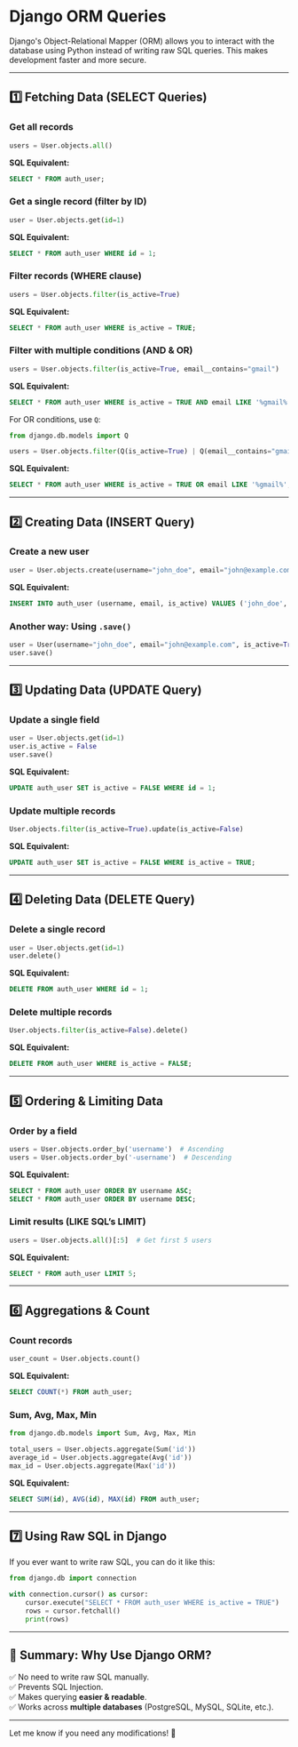 # Django ORM Queries

Django's Object-Relational Mapper (ORM) allows you to interact with the database using Python instead of writing raw SQL queries. This makes development faster and more secure.

---

## 1️⃣ Fetching Data (SELECT Queries)

### Get all records
```python
users = User.objects.all()
```
**SQL Equivalent:**
```sql
SELECT * FROM auth_user;
```

### Get a single record (filter by ID)
```python
user = User.objects.get(id=1)
```
**SQL Equivalent:**
```sql
SELECT * FROM auth_user WHERE id = 1;
```

### Filter records (WHERE clause)
```python
users = User.objects.filter(is_active=True)
```
**SQL Equivalent:**
```sql
SELECT * FROM auth_user WHERE is_active = TRUE;
```

### Filter with multiple conditions (AND & OR)
```python
users = User.objects.filter(is_active=True, email__contains="gmail")
```
**SQL Equivalent:**
```sql
SELECT * FROM auth_user WHERE is_active = TRUE AND email LIKE '%gmail%';
```

For OR conditions, use `Q`:
```python
from django.db.models import Q

users = User.objects.filter(Q(is_active=True) | Q(email__contains="gmail"))
```
**SQL Equivalent:**
```sql
SELECT * FROM auth_user WHERE is_active = TRUE OR email LIKE '%gmail%';
```

---

## 2️⃣ Creating Data (INSERT Query)

### Create a new user
```python
user = User.objects.create(username="john_doe", email="john@example.com", is_active=True)
```
**SQL Equivalent:**
```sql
INSERT INTO auth_user (username, email, is_active) VALUES ('john_doe', 'john@example.com', TRUE);
```

### Another way: Using `.save()`
```python
user = User(username="john_doe", email="john@example.com", is_active=True)
user.save()
```

---

## 3️⃣ Updating Data (UPDATE Query)

### Update a single field
```python
user = User.objects.get(id=1)
user.is_active = False
user.save()
```
**SQL Equivalent:**
```sql
UPDATE auth_user SET is_active = FALSE WHERE id = 1;
```

### Update multiple records
```python
User.objects.filter(is_active=True).update(is_active=False)
```
**SQL Equivalent:**
```sql
UPDATE auth_user SET is_active = FALSE WHERE is_active = TRUE;
```

---

## 4️⃣ Deleting Data (DELETE Query)

### Delete a single record
```python
user = User.objects.get(id=1)
user.delete()
```
**SQL Equivalent:**
```sql
DELETE FROM auth_user WHERE id = 1;
```

### Delete multiple records
```python
User.objects.filter(is_active=False).delete()
```
**SQL Equivalent:**
```sql
DELETE FROM auth_user WHERE is_active = FALSE;
```

---

## 5️⃣ Ordering & Limiting Data

### Order by a field
```python
users = User.objects.order_by('username')  # Ascending
users = User.objects.order_by('-username')  # Descending
```
**SQL Equivalent:**
```sql
SELECT * FROM auth_user ORDER BY username ASC;
SELECT * FROM auth_user ORDER BY username DESC;
```

### Limit results (LIKE SQL’s LIMIT)
```python
users = User.objects.all()[:5]  # Get first 5 users
```
**SQL Equivalent:**
```sql
SELECT * FROM auth_user LIMIT 5;
```

---

## 6️⃣ Aggregations & Count

### Count records
```python
user_count = User.objects.count()
```
**SQL Equivalent:**
```sql
SELECT COUNT(*) FROM auth_user;
```

### Sum, Avg, Max, Min
```python
from django.db.models import Sum, Avg, Max, Min

total_users = User.objects.aggregate(Sum('id'))
average_id = User.objects.aggregate(Avg('id'))
max_id = User.objects.aggregate(Max('id'))
```
**SQL Equivalent:**
```sql
SELECT SUM(id), AVG(id), MAX(id) FROM auth_user;
```

---

## 7️⃣ Using Raw SQL in Django
If you ever want to write raw SQL, you can do it like this:
```python
from django.db import connection

with connection.cursor() as cursor:
    cursor.execute("SELECT * FROM auth_user WHERE is_active = TRUE")
    rows = cursor.fetchall()
    print(rows)
```

---

## 🚀 Summary: Why Use Django ORM?
✅ No need to write raw SQL manually.  
✅ Prevents SQL Injection.  
✅ Makes querying **easier & readable**.  
✅ Works across **multiple databases** (PostgreSQL, MySQL, SQLite, etc.).  

---

Let me know if you need any modifications! 🚀

